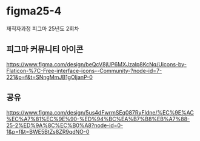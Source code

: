 # figma25-4
재직자과정 피그마 25년도 2회차

## 피그마 커뮤니티 아이콘
https://www.figma.com/design/beQcV8jUP6MXJzalp8KcNq/Uicons-by-Flaticon-%7C-Free-interface-icons--Community-?node-id=7-221&p=f&t=SNngMmJB1gOljanP-0


## 공유
https://www.figma.com/design/5us4dFwrmSEq087RyFldne/%EC%9E%AC%EC%A7%81%EC%9E%90-%ED%94%BC%EA%B7%B8%EB%A7%88-25-2%ED%9A%8C%EC%B0%A8?node-id=0-1&p=f&t=BWE5BtZs8ZR9qdNO-0
